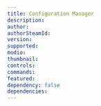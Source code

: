 ```yaml
---
title: Configuration Manager
description:
author:
authorSteamId:
version:
supported:
modio:
thumbnail:
controls:
commands:
featured:
dependency: false
dependencies:
---
```

